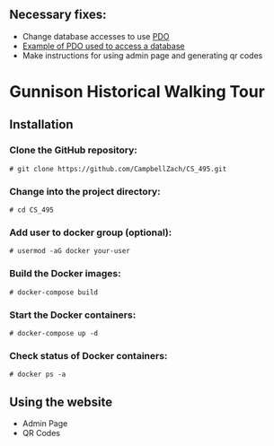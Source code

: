 ## Necessary fixes:
* Change database accesses to use [PDO](https://www.php.net/manual/en/book.pdo.php)
* [Example of PDO used to access a database](examples/index.php)
* Make instructions for using admin page and generating qr codes

# Gunnison Historical Walking Tour
## Installation
### Clone the GitHub repository:  
```
# git clone https://github.com/CampbellZach/CS_495.git
```
### Change into the project directory:  
```
# cd CS_495
```
### Add user to docker group (optional):
```
# usermod -aG docker your-user
```
### Build the Docker images:  
```
# docker-compose build
```
### Start the Docker containers:  
```
# docker-compose up -d
```
### Check status of Docker containers:  
```
# docker ps -a
```
## Using the website
* Admin Page  
* QR Codes
